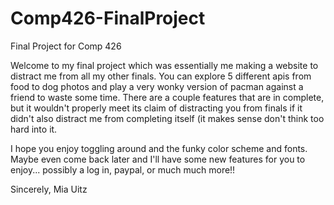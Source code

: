 # Comp426-FinalProject
Final Project for Comp 426

Welcome to my final project which was essentially me making a website to distract me from all my other finals. You can explore 5 different apis from food to dog photos and play a very wonky version of pacman against a friend to waste some time. There are a couple features that are in complete, but it wouldn't properly meet its claim of distracting you from finals if it didn't also distract me from completing itself (it makes sense don't think too hard into it. 

I hope you enjoy toggling around and the funky color scheme and fonts. Maybe even come back later and I'll have some new features for you to enjoy... possibly a log in, paypal, or much much more!! 

Sincerely, 
   Mia Uitz
